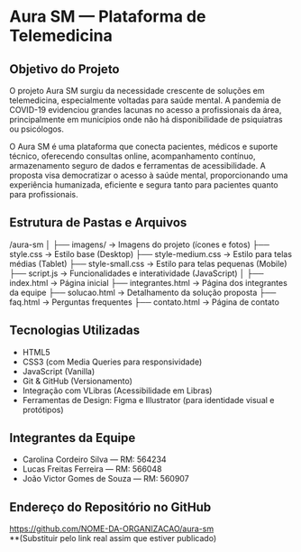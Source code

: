 # Aura SM — Plataforma de Telemedicina

## Objetivo do Projeto
O projeto Aura SM surgiu da necessidade crescente de soluções em telemedicina, especialmente voltadas para saúde mental. A pandemia de COVID-19 evidenciou grandes lacunas no acesso a profissionais da área, principalmente em municípios onde não há disponibilidade de psiquiatras ou psicólogos.

O Aura SM é uma plataforma que conecta pacientes, médicos e suporte técnico, oferecendo consultas online, acompanhamento contínuo, armazenamento seguro de dados e ferramentas de acessibilidade. A proposta visa democratizar o acesso à saúde mental, proporcionando uma experiência humanizada, eficiente e segura tanto para pacientes quanto para profissionais.

## Estrutura de Pastas e Arquivos
/aura-sm
│
├── imagens/ → Imagens do projeto (ícones e fotos)
├── style.css → Estilo base (Desktop)
├── style-medium.css → Estilo para telas médias (Tablet)
├── style-small.css → Estilo para telas pequenas (Mobile)
├── script.js → Funcionalidades e interatividade (JavaScript)
│
├── index.html → Página inicial
├── integrantes.html → Página dos integrantes da equipe
├── solucao.html → Detalhamento da solução proposta
├── faq.html → Perguntas frequentes
├── contato.html → Página de contato


## Tecnologias Utilizadas
- HTML5  
- CSS3 (com Media Queries para responsividade)  
- JavaScript (Vanilla)  
- Git & GitHub (Versionamento)  
- Integração com VLibras (Acessibilidade em Libras)  
- Ferramentas de Design: Figma e Illustrator (para identidade visual e protótipos)

## Integrantes da Equipe
- Carolina Cordeiro Silva — RM: 564234  
- Lucas Freitas Ferreira — RM: 566048  
- João Victor Gomes de Souza — RM: 560907  

## Endereço do Repositório no GitHub
https://github.com/NOME-DA-ORGANIZACAO/aura-sm  
**(Substituir pelo link real assim que estiver publicado)
